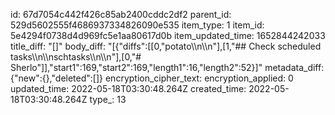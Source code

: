 id: 67d7054c442f426c85ab2400cddc2df2
parent_id: 529d5602555f4686937334826090e535
item_type: 1
item_id: 5e4294f0738d4d969fc5e1aa80617d0b
item_updated_time: 1652844242033
title_diff: "[]"
body_diff: "[{\"diffs\":[[0,\"potato\\\n\\\n\"],[1,\"## Check scheduled tasks\\\n\\\nschtasks\\\n\\\n\"],[0,\"# Sherlo\"]],\"start1\":169,\"start2\":169,\"length1\":16,\"length2\":52}]"
metadata_diff: {"new":{},"deleted":[]}
encryption_cipher_text: 
encryption_applied: 0
updated_time: 2022-05-18T03:30:48.264Z
created_time: 2022-05-18T03:30:48.264Z
type_: 13